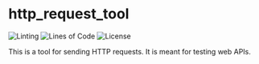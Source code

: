 # http_request_tool

![Linting](https://github.com/Callum-Irving/http-request-tool/actions/workflows/ci.yml/badge.svg)
![Lines of Code](https://tokei.rs/b1/github/Callum-Irving/http-request-tool)
![License](https://img.shields.io/github/license/Callum-Irving/http-request-tool)

This is a tool for sending HTTP requests. It is meant for testing web APIs.
